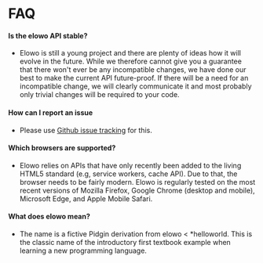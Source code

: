 # FAQ

#### Is the elowo API stable?

- Elowo is still a young project and there are plenty of ideas how it will evolve in the future.
  While we therefore cannot give you a guarantee that there won't ever be any incompatible changes,
  we have done our best to make the current API future-proof. If there will be a need for an
  incompatible change, we will clearly communicate it and most probably only trivial changes will be
  required to your code.

#### How can I report an issue

- Please use [Github issue tracking](https://github.com/eludi/elowo/issues) for this.

#### Which browsers are supported?

- Elowo relies on APIs that have only recently been added to the living HTML5 standard
  (e.g, service workers, cache API). Due to that, the browser needs to be fairly modern.
  Elowo is regularly tested on the most recent versions of Mozilla Firefox, Google Chrome
  (desktop and mobile), Microsoft Edge, and Apple Mobile Safari.

#### What does elowo mean?

  - The name is a fictive Pidgin derivation from elowo < *helloworld. This is the classic name
    of the introductory first textbook example when learning a new programming language.

